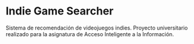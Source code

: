 # Indie Game Searcher
Sistema de recomendación de videojuegos indies.
Proyecto universitario realizado para la asignatura de Acceso Inteligente a la Información.
